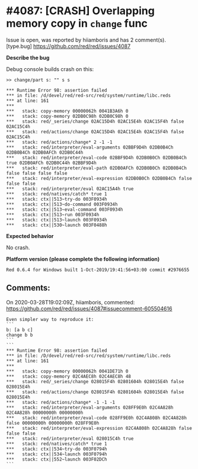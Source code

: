 
#4087: [CRASH] Overlapping memory copy in `change` func
================================================================================
Issue is open, was reported by hiiamboris and has 2 comment(s).
[type.bug]
<https://github.com/red/red/issues/4087>

**Describe the bug**

Debug console builds crash on this:
```
>> change/part s: "" s s

*** Runtime Error 98: assertion failed
*** in file: /d/devel/red/red-src/red/system/runtime/libc.reds
*** at line: 161
***
***   stack: copy-memory 00000062h 0041B3A6h 0
***   stack: copy-memory 02DB0C98h 02DB0C98h 0
***   stack: red/_series/change 02AC15D4h 02AC15E4h 02AC15F4h false 02AC15C4h
***   stack: red/actions/change 02AC15D4h 02AC15E4h 02AC15F4h false 02AC15C4h
***   stack: red/actions/change* 2 -1 -1
***   stack: red/interpreter/eval-arguments 02BBF9D4h 02DB0B4Ch 02DB0B4Ch 02DB0AFCh 02DB0C44h
***   stack: red/interpreter/eval-code 02BBF9D4h 02DB0B0Ch 02DB0B4Ch true 02DB0AFCh 02DB0C44h 02BBF9D4h
***   stack: red/interpreter/eval-path 02DB0AFCh 02DB0B0Ch 02DB0B4Ch false false false false
***   stack: red/interpreter/eval-expression 02DB0B0Ch 02DB0B4Ch false false false
***   stack: red/interpreter/eval 02AC15A4h true
***   stack: red/natives/catch* true 1
***   stack: ctx||513~try-do 003F0934h
***   stack: ctx||513~do-command 003F0934h
***   stack: ctx||513~eval-command 003F0934h
***   stack: ctx||513~run 003F0934h
***   stack: ctx||513~launch 003F0934h
***   stack: ctx||530~launch 003F0488h
```

**Expected behavior**

No crash.

**Platform version (please complete the following information)**
```
Red 0.6.4 for Windows built 1-Oct-2019/19:41:56+03:00 commit #2976655
```



Comments:
--------------------------------------------------------------------------------

On 2020-03-28T19:02:09Z, hiiamboris, commented:
<https://github.com/red/red/issues/4087#issuecomment-605504616>

    Even simpler way to reproduce it:
    ```
    b: [a b c]
    change b b
    ```
    ```
    *** Runtime Error 98: assertion failed
    *** in file: /D/devel/red/red-src/red/system/runtime/libc.reds
    *** at line: 161
    ***
    ***   stack: copy-memory 00000062h 0041DE71h 0
    ***   stack: copy-memory 02C4AEC8h 02C4AEC8h 48
    ***   stack: red/_series/change 028015F4h 02801604h 028015E4h false 028015E4h
    ***   stack: red/actions/change 028015F4h 02801604h 028015E4h false 028015E4h
    ***   stack: red/actions/change* -1 -1 -1
    ***   stack: red/interpreter/eval-arguments 028FF9E0h 02C4A828h 02C4A828h 00000000h 00000000h
    ***   stack: red/interpreter/eval-code 028FF9E0h 02C4A808h 02C4A828h false 00000000h 00000000h 028FF9E0h
    ***   stack: red/interpreter/eval-expression 02C4A808h 02C4A828h false false false
    ***   stack: red/interpreter/eval 028015C4h true
    ***   stack: red/natives/catch* true 1
    ***   stack: ctx||534~try-do 003F0794h
    ***   stack: ctx||534~launch 003F0794h
    ***   stack: ctx||552~launch 003F02DCh
    ```

